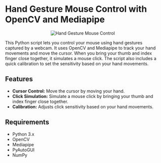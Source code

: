 <p align="center">
  <h1>Hand Gesture Mouse Control with OpenCV and Mediapipe</h1>
</p>

<p align="center">
  <img src="https://miro.medium.com/v2/resize:fit:720/format:webp/0*OfoZ60WfklcJji7O.jpg" alt="Hand Gesture Mouse Control">
</p>

This Python script lets you control your mouse using hand gestures captured by a webcam. It uses OpenCV and Mediapipe to track your hand movements and move the cursor. When you bring your thumb and index finger close together, it simulates a mouse click. The script also includes a quick calibration to set the sensitivity based on your hand movements.

## Features

- **Cursor Control:** Move the cursor by moving your hand.
- **Click Simulation:** Simulate a mouse click by bringing your thumb and index finger close together.
- **Calibration:** Adjusts click sensitivity based on your hand movements.

## Requirements

- Python 3.x
- OpenCV
- Mediapipe
- PyAutoGUI
- NumPy
